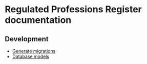 # Regulated Professions Register documentation

## Development

- [Generate migrations](./generate-migrations.md)
- [Database models](./database-models.md)
